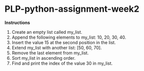 # PLP-python-assignment-week2
**Instructions**  
1. Create an empty list called my_list.  
2. Append the following elements to my_list: 10, 20, 30, 40.  
3. Insert the value 15 at the second position in the list.  
4. Extend my_list with another list: [50, 60, 70].  
5. Remove the last element from my_list.  
6. Sort my_list in ascending order.  
7. Find and print the index of the value 30 in my_list.  
